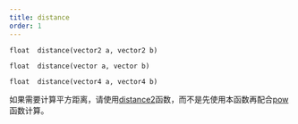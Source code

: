 ```yaml
---
title: distance
order: 1
---
```

`float  distance(vector2 a, vector2 b)`

`float  distance(vector a, vector b)`

`float  distance(vector4 a, vector4 b)`

如果需要计算平方距离，请使用[distance2](/zh-cn/houdini-vex/measure/distance2 "返回两点之间的平方距离")函数，而不是先使用本函数再配合[pow](/zh-cn/houdini-vex/math/pow "将第一个参数的值提升至第二个参数指定的幂次方")函数计算。
